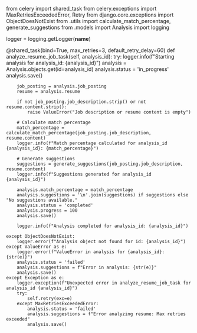 from celery import shared_task
from celery.exceptions import MaxRetriesExceededError, Retry
from django.core.exceptions import ObjectDoesNotExist
from .utils import calculate_match_percentage, generate_suggestions
from .models import Analysis
import logging

logger = logging.getLogger(__name__)

@shared_task(bind=True, max_retries=3, default_retry_delay=60)
def analyze_resume_job_task(self, analysis_id):
    try:
        logger.info(f"Starting analysis for analysis_id: {analysis_id}")
        analysis = Analysis.objects.get(id=analysis_id)
        analysis.status = 'in_progress'
        analysis.save()

        job_posting = analysis.job_posting
        resume = analysis.resume

        if not job_posting.job_description.strip() or not resume.content.strip():
            raise ValueError("Job description or resume content is empty")

        # Calculate match percentage
        match_percentage = calculate_match_percentage(job_posting.job_description, resume.content)
        logger.info(f"Match percentage calculated for analysis_id {analysis_id}: {match_percentage}")

        # Generate suggestions
        suggestions = generate_suggestions(job_posting.job_description, resume.content)
        logger.info(f"Suggestions generated for analysis_id {analysis_id}")

        analysis.match_percentage = match_percentage
        analysis.suggestions = '\n'.join(suggestions) if suggestions else "No suggestions available."
        analysis.status = 'completed'
        analysis.progress = 100
        analysis.save()

        logger.info(f"Analysis completed for analysis_id: {analysis_id}")

    except ObjectDoesNotExist:
        logger.error(f"Analysis object not found for id: {analysis_id}")
    except ValueError as e:
        logger.error(f"ValueError in analysis for {analysis_id}: {str(e)}")
        analysis.status = 'failed'
        analysis.suggestions = f"Error in analysis: {str(e)}"
        analysis.save()
    except Exception as e:
        logger.exception(f"Unexpected error in analyze_resume_job_task for analysis_id {analysis_id}")
        try:
            self.retry(exc=e)
        except MaxRetriesExceededError:
            analysis.status = 'failed'
            analysis.suggestions = f"Error analyzing resume: Max retries exceeded"
            analysis.save()